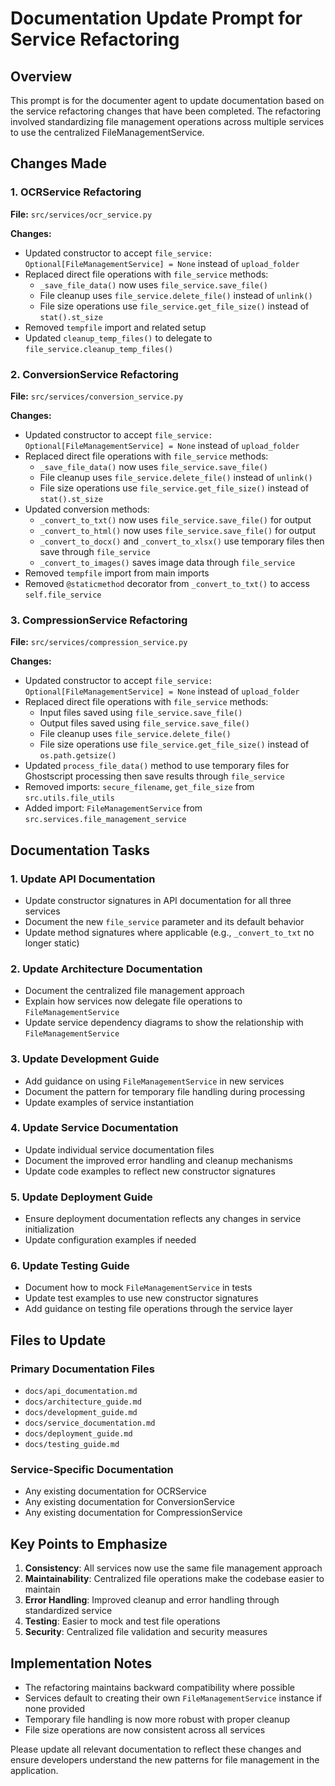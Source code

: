 # Documentation Update Prompt for Service Refactoring

## Overview
This prompt is for the documenter agent to update documentation based on the service refactoring changes that have been completed. The refactoring involved standardizing file management operations across multiple services to use the centralized FileManagementService.

## Changes Made

### 1. OCRService Refactoring
**File:** `src/services/ocr_service.py`

**Changes:**
- Updated constructor to accept `file_service: Optional[FileManagementService] = None` instead of `upload_folder`
- Replaced direct file operations with `file_service` methods:
  - `_save_file_data()` now uses `file_service.save_file()`
  - File cleanup uses `file_service.delete_file()` instead of `unlink()`
  - File size operations use `file_service.get_file_size()` instead of `stat().st_size`
- Removed `tempfile` import and related setup
- Updated `cleanup_temp_files()` to delegate to `file_service.cleanup_temp_files()`

### 2. ConversionService Refactoring
**File:** `src/services/conversion_service.py`

**Changes:**
- Updated constructor to accept `file_service: Optional[FileManagementService] = None` instead of `upload_folder`
- Replaced direct file operations with `file_service` methods:
  - `_save_file_data()` now uses `file_service.save_file()`
  - File cleanup uses `file_service.delete_file()` instead of `unlink()`
  - File size operations use `file_service.get_file_size()` instead of `stat().st_size`
- Updated conversion methods:
  - `_convert_to_txt()` now uses `file_service.save_file()` for output
  - `_convert_to_html()` now uses `file_service.save_file()` for output
  - `_convert_to_docx()` and `_convert_to_xlsx()` use temporary files then save through `file_service`
  - `_convert_to_images()` saves image data through `file_service`
- Removed `tempfile` import from main imports
- Removed `@staticmethod` decorator from `_convert_to_txt()` to access `self.file_service`

### 3. CompressionService Refactoring
**File:** `src/services/compression_service.py`

**Changes:**
- Updated constructor to accept `file_service: Optional[FileManagementService] = None` instead of `upload_folder`
- Replaced direct file operations with `file_service` methods:
  - Input files saved using `file_service.save_file()`
  - Output files saved using `file_service.save_file()`
  - File cleanup uses `file_service.delete_file()`
  - File size operations use `file_service.get_file_size()` instead of `os.path.getsize()`
- Updated `process_file_data()` method to use temporary files for Ghostscript processing then save results through `file_service`
- Removed imports: `secure_filename`, `get_file_size` from `src.utils.file_utils`
- Added import: `FileManagementService` from `src.services.file_management_service`

## Documentation Tasks

### 1. Update API Documentation
- Update constructor signatures in API documentation for all three services
- Document the new `file_service` parameter and its default behavior
- Update method signatures where applicable (e.g., `_convert_to_txt` no longer static)

### 2. Update Architecture Documentation
- Document the centralized file management approach
- Explain how services now delegate file operations to `FileManagementService`
- Update service dependency diagrams to show the relationship with `FileManagementService`

### 3. Update Development Guide
- Add guidance on using `FileManagementService` in new services
- Document the pattern for temporary file handling during processing
- Update examples of service instantiation

### 4. Update Service Documentation
- Update individual service documentation files
- Document the improved error handling and cleanup mechanisms
- Update code examples to reflect new constructor signatures

### 5. Update Deployment Guide
- Ensure deployment documentation reflects any changes in service initialization
- Update configuration examples if needed

### 6. Update Testing Guide
- Document how to mock `FileManagementService` in tests
- Update test examples to use new constructor signatures
- Add guidance on testing file operations through the service layer

## Files to Update

### Primary Documentation Files
- `docs/api_documentation.md`
- `docs/architecture_guide.md`
- `docs/development_guide.md`
- `docs/service_documentation.md`
- `docs/deployment_guide.md`
- `docs/testing_guide.md`

### Service-Specific Documentation
- Any existing documentation for OCRService
- Any existing documentation for ConversionService
- Any existing documentation for CompressionService

## Key Points to Emphasize

1. **Consistency**: All services now use the same file management approach
2. **Maintainability**: Centralized file operations make the codebase easier to maintain
3. **Error Handling**: Improved cleanup and error handling through standardized service
4. **Testing**: Easier to mock and test file operations
5. **Security**: Centralized file validation and security measures

## Implementation Notes

- The refactoring maintains backward compatibility where possible
- Services default to creating their own `FileManagementService` instance if none provided
- Temporary file handling is now more robust with proper cleanup
- File size operations are now consistent across all services

Please update all relevant documentation to reflect these changes and ensure developers understand the new patterns for file management in the application.